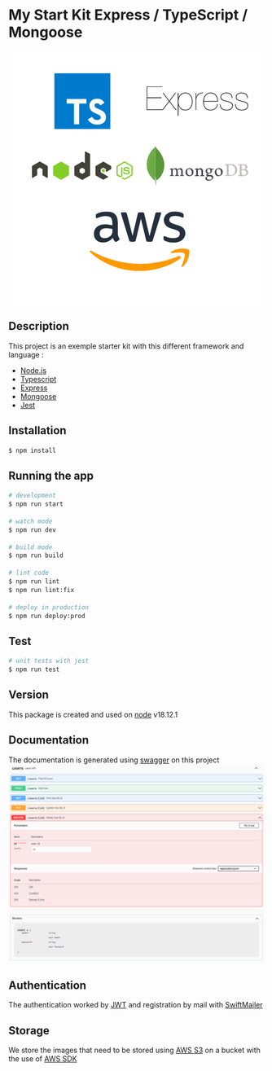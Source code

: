 # My Start Kit Express / TypeScript / Mongoose
<p align="center" width="100%"><img align="center" src="./doc/My%20starter%20kit.png?raw=true" /></p>

## Description

This project is an exemple starter kit with this different framework and language :

- [Node.js](https://nodejs.org/dist/latest-v18.x/docs/api/)
- [Typescript](https://www.typescriptlang.org/docs/handbook/typescript-from-scratch.html)
- [Express](https://expressjs.com/en/starter/installing.html)
- [Mongoose](https://mongoosejs.com/docs/guide.html)
- [Jest](https://jestjs.io/docs/getting-started)

## Installation

```bash
$ npm install
```

## Running the app

```bash
# development
$ npm run start

# watch mode
$ npm run dev

# build mode
$ npm run build

# lint code
$ npm run lint
$ npm run lint:fix

# deploy in production
$ npm run deploy:prod
```

## Test

```bash
# unit tests with jest
$ npm run test
```

## Version

This package is created and used on [node](https://nodejs.org/dist/latest-v18.x/docs/api/) v18.12.1

## Documentation

The documentation is generated using [swagger](https://swagger.io/docs/specification/basic-structure/) on this project
![Documentation](./doc/Swagger.png?raw=true 'Documentation')

## Authentication

The authentication worked by [JWT](https://jwt.io/introduction) and registration by mail with [SwiftMailer](https://docs.sendgrid.com/for-developers/sending-email/quickstart-nodejs)

## Storage

We store the images that need to be stored using [AWS S3](https://docs.aws.amazon.com/s3/index.html) on a bucket with the use of [AWS SDK](https://www.npmjs.com/package/aws-sdk)